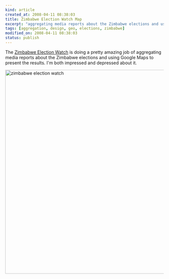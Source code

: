 ```yaml
--- 
kind: article
created_at: 2008-04-11 08:38:03
title: Zimbabwe Election Watch Map
excerpt: "aggregating media reports about the Zimbabwe elections and using Google Maps to present the results"
tags: [aggregation, design, geo, elections, zimbabwe]
modified_on: 2008-04-11 08:38:03
status: publish
---
```


The <a href="http://www.sokwanele.com/">Zimbabwe Election Watch</a> is doing a pretty amazing job of aggregating media reports about the Zimbabwe elections and using Google Maps to present the results. I'm both impressed and depressed about it. 

<img src='/images/picture-8.png' alt='zimbabwe election watch'  width='650px' />